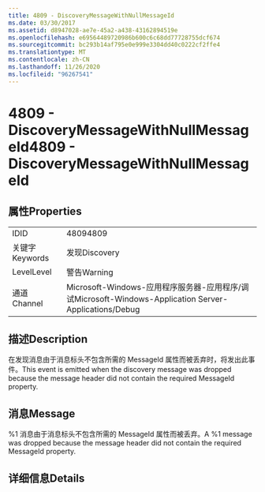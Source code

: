 ```yaml
---
title: 4809 - DiscoveryMessageWithNullMessageId
ms.date: 03/30/2017
ms.assetid: d8947028-ae7e-45a2-a438-43162894519e
ms.openlocfilehash: e69564489720986b600c6c68dd77728755dcf674
ms.sourcegitcommit: bc293b14af795e0e999e3304dd40c0222cf2ffe4
ms.translationtype: MT
ms.contentlocale: zh-CN
ms.lasthandoff: 11/26/2020
ms.locfileid: "96267541"
---
```

# <a name="4809---discoverymessagewithnullmessageid"></a><span data-ttu-id="be74a-102">4809 - DiscoveryMessageWithNullMessageId</span><span class="sxs-lookup"><span data-stu-id="be74a-102">4809 - DiscoveryMessageWithNullMessageId</span></span>

## <a name="properties"></a><span data-ttu-id="be74a-103">属性</span><span class="sxs-lookup"><span data-stu-id="be74a-103">Properties</span></span>  
  
|||  
|-|-|  
|<span data-ttu-id="be74a-104">ID</span><span class="sxs-lookup"><span data-stu-id="be74a-104">ID</span></span>|<span data-ttu-id="be74a-105">4809</span><span class="sxs-lookup"><span data-stu-id="be74a-105">4809</span></span>|  
|<span data-ttu-id="be74a-106">关键字</span><span class="sxs-lookup"><span data-stu-id="be74a-106">Keywords</span></span>|<span data-ttu-id="be74a-107">发现</span><span class="sxs-lookup"><span data-stu-id="be74a-107">Discovery</span></span>|  
|<span data-ttu-id="be74a-108">Level</span><span class="sxs-lookup"><span data-stu-id="be74a-108">Level</span></span>|<span data-ttu-id="be74a-109">警告</span><span class="sxs-lookup"><span data-stu-id="be74a-109">Warning</span></span>|  
|<span data-ttu-id="be74a-110">通道</span><span class="sxs-lookup"><span data-stu-id="be74a-110">Channel</span></span>|<span data-ttu-id="be74a-111">Microsoft-Windows-应用程序服务器-应用程序/调试</span><span class="sxs-lookup"><span data-stu-id="be74a-111">Microsoft-Windows-Application Server-Applications/Debug</span></span>|  
  
## <a name="description"></a><span data-ttu-id="be74a-112">描述</span><span class="sxs-lookup"><span data-stu-id="be74a-112">Description</span></span>  

 <span data-ttu-id="be74a-113">在发现消息由于消息标头不包含所需的 MessageId 属性而被丢弃时，将发出此事件。</span><span class="sxs-lookup"><span data-stu-id="be74a-113">This event is emitted when the discovery message was dropped because the message header did not contain the required MessageId property.</span></span>  
  
## <a name="message"></a><span data-ttu-id="be74a-114">消息</span><span class="sxs-lookup"><span data-stu-id="be74a-114">Message</span></span>  

 <span data-ttu-id="be74a-115">%1 消息由于消息标头不包含所需的 MessageId 属性而被丢弃。</span><span class="sxs-lookup"><span data-stu-id="be74a-115">A %1 message was dropped because the message header did not contain the required MessageId property.</span></span>  
  
## <a name="details"></a><span data-ttu-id="be74a-116">详细信息</span><span class="sxs-lookup"><span data-stu-id="be74a-116">Details</span></span>
